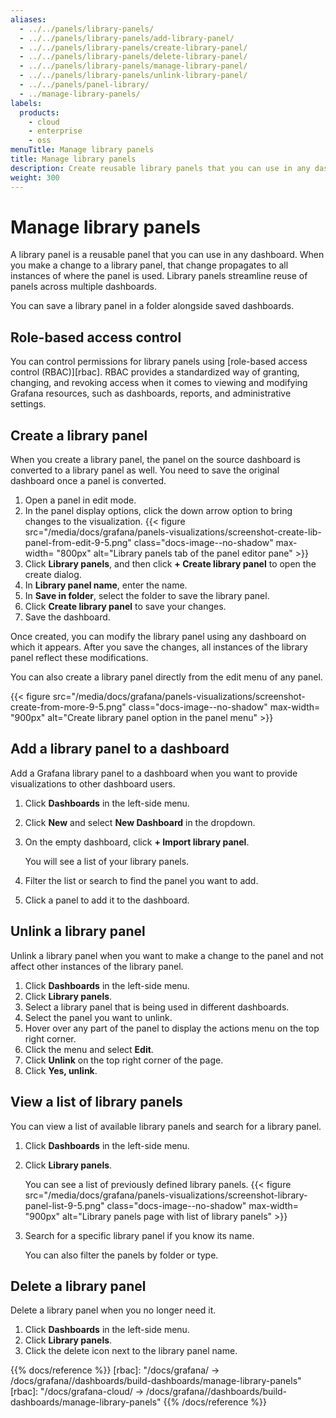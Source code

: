```yaml
---
aliases:
  - ../../panels/library-panels/
  - ../../panels/library-panels/add-library-panel/
  - ../../panels/library-panels/create-library-panel/
  - ../../panels/library-panels/delete-library-panel/
  - ../../panels/library-panels/manage-library-panel/
  - ../../panels/library-panels/unlink-library-panel/
  - ../../panels/panel-library/
  - ../manage-library-panels/
labels:
  products:
    - cloud
    - enterprise
    - oss
menuTitle: Manage library panels
title: Manage library panels
description: Create reusable library panels that you can use in any dashboard
weight: 300
---
```


# Manage library panels

A library panel is a reusable panel that you can use in any dashboard. When you make a change to a library panel, that change propagates to all instances of where the panel is used. Library panels streamline reuse of panels across multiple dashboards.

You can save a library panel in a folder alongside saved dashboards.

## Role-based access control

You can control permissions for library panels using [role-based access control (RBAC)][rbac]. RBAC provides a standardized way of granting, changing, and revoking access when it comes to viewing and modifying Grafana resources, such as dashboards, reports, and administrative settings.

## Create a library panel

When you create a library panel, the panel on the source dashboard is converted to a library panel as well. You need to save the original dashboard once a panel is converted.

1. Open a panel in edit mode.
1. In the panel display options, click the down arrow option to bring changes to the visualization.
   {{< figure src="/media/docs/grafana/panels-visualizations/screenshot-create-lib-panel-from-edit-9-5.png" class="docs-image--no-shadow" max-width= "800px" alt="Library panels tab of the panel editor pane" >}}
1. Click **Library panels**, and then click **+ Create library panel** to open the create dialog.
1. In **Library panel name**, enter the name.
1. In **Save in folder**, select the folder to save the library panel.
1. Click **Create library panel** to save your changes.
1. Save the dashboard.

Once created, you can modify the library panel using any dashboard on which it appears. After you save the changes, all instances of the library panel reflect these modifications.

You can also create a library panel directly from the edit menu of any panel.

{{< figure src="/media/docs/grafana/panels-visualizations/screenshot-create-from-more-9-5.png" class="docs-image--no-shadow" max-width= "900px" alt="Create library panel option in the panel menu" >}}

## Add a library panel to a dashboard

Add a Grafana library panel to a dashboard when you want to provide visualizations to other dashboard users.

1. Click **Dashboards** in the left-side menu.
1. Click **New** and select **New Dashboard** in the dropdown.
1. On the empty dashboard, click **+ Import library panel**.

   You will see a list of your library panels.

1. Filter the list or search to find the panel you want to add.
1. Click a panel to add it to the dashboard.

## Unlink a library panel

Unlink a library panel when you want to make a change to the panel and not affect other instances of the library panel.

1. Click **Dashboards** in the left-side menu.
1. Click **Library panels**.
1. Select a library panel that is being used in different dashboards.
1. Select the panel you want to unlink.
1. Hover over any part of the panel to display the actions menu on the top right corner.
1. Click the menu and select **Edit**.
1. Click **Unlink** on the top right corner of the page.
1. Click **Yes, unlink**.

## View a list of library panels

You can view a list of available library panels and search for a library panel.

1. Click **Dashboards** in the left-side menu.
1. Click **Library panels**.

   You can see a list of previously defined library panels.
   {{< figure src="/media/docs/grafana/panels-visualizations/screenshot-library-panel-list-9-5.png" class="docs-image--no-shadow" max-width= "900px" alt="Library panels page with list of library panels" >}}

1. Search for a specific library panel if you know its name.

   You can also filter the panels by folder or type.

## Delete a library panel

Delete a library panel when you no longer need it.

1. Click **Dashboards** in the left-side menu.
1. Click **Library panels**.
1. Click the delete icon next to the library panel name.

{{% docs/reference %}}
[rbac]: "/docs/grafana/ -> /docs/grafana/<GRAFANA VERSION>/dashboards/build-dashboards/manage-library-panels"
[rbac]: "/docs/grafana-cloud/ -> /docs/grafana/<GRAFANA VERSION>/dashboards/build-dashboards/manage-library-panels"
{{% /docs/reference %}}
